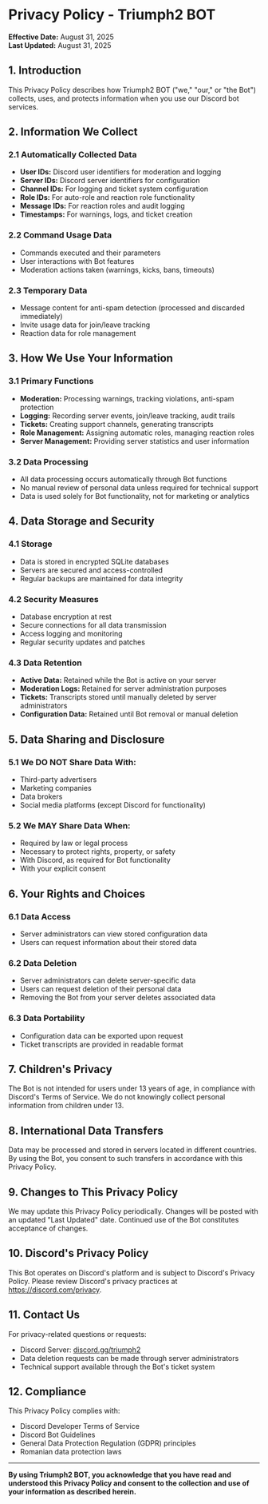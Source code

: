 # Privacy Policy - Triumph2 BOT

**Effective Date:** August 31, 2025  
**Last Updated:** August 31, 2025

## 1. Introduction

This Privacy Policy describes how Triumph2 BOT ("we," "our," or "the Bot") collects, uses, and protects information when you use our Discord bot services.

## 2. Information We Collect

### 2.1 Automatically Collected Data
- **User IDs:** Discord user identifiers for moderation and logging
- **Server IDs:** Discord server identifiers for configuration
- **Channel IDs:** For logging and ticket system configuration
- **Role IDs:** For auto-role and reaction role functionality
- **Message IDs:** For reaction roles and audit logging
- **Timestamps:** For warnings, logs, and ticket creation

### 2.2 Command Usage Data
- Commands executed and their parameters
- User interactions with Bot features
- Moderation actions taken (warnings, kicks, bans, timeouts)

### 2.3 Temporary Data
- Message content for anti-spam detection (processed and discarded immediately)
- Invite usage data for join/leave tracking
- Reaction data for role management

## 3. How We Use Your Information

### 3.1 Primary Functions
- **Moderation:** Processing warnings, tracking violations, anti-spam protection
- **Logging:** Recording server events, join/leave tracking, audit trails
- **Tickets:** Creating support channels, generating transcripts
- **Role Management:** Assigning automatic roles, managing reaction roles
- **Server Management:** Providing server statistics and user information

### 3.2 Data Processing
- All data processing occurs automatically through Bot functions
- No manual review of personal data unless required for technical support
- Data is used solely for Bot functionality, not for marketing or analytics

## 4. Data Storage and Security

### 4.1 Storage
- Data is stored in encrypted SQLite databases
- Servers are secured and access-controlled
- Regular backups are maintained for data integrity

### 4.2 Security Measures
- Database encryption at rest
- Secure connections for all data transmission
- Access logging and monitoring
- Regular security updates and patches

### 4.3 Data Retention
- **Active Data:** Retained while the Bot is active on your server
- **Moderation Logs:** Retained for server administration purposes
- **Tickets:** Transcripts stored until manually deleted by server administrators
- **Configuration Data:** Retained until Bot removal or manual deletion

## 5. Data Sharing and Disclosure

### 5.1 We DO NOT Share Data With:
- Third-party advertisers
- Marketing companies
- Data brokers
- Social media platforms (except Discord for functionality)

### 5.2 We MAY Share Data When:
- Required by law or legal process
- Necessary to protect rights, property, or safety
- With Discord, as required for Bot functionality
- With your explicit consent

## 6. Your Rights and Choices

### 6.1 Data Access
- Server administrators can view stored configuration data
- Users can request information about their stored data

### 6.2 Data Deletion
- Server administrators can delete server-specific data
- Users can request deletion of their personal data
- Removing the Bot from your server deletes associated data

### 6.3 Data Portability
- Configuration data can be exported upon request
- Ticket transcripts are provided in readable format

## 7. Children's Privacy

The Bot is not intended for users under 13 years of age, in compliance with Discord's Terms of Service. We do not knowingly collect personal information from children under 13.

## 8. International Data Transfers

Data may be processed and stored in servers located in different countries. By using the Bot, you consent to such transfers in accordance with this Privacy Policy.

## 9. Changes to This Privacy Policy

We may update this Privacy Policy periodically. Changes will be posted with an updated "Last Updated" date. Continued use of the Bot constitutes acceptance of changes.

## 10. Discord's Privacy Policy

This Bot operates on Discord's platform and is subject to Discord's Privacy Policy. Please review Discord's privacy practices at https://discord.com/privacy.

## 11. Contact Us

For privacy-related questions or requests:
- Discord Server: [discord.gg/triumph2](https://discord.gg/triumph2)
- Data deletion requests can be made through server administrators
- Technical support available through the Bot's ticket system

## 12. Compliance

This Privacy Policy complies with:
- Discord Developer Terms of Service
- Discord Bot Guidelines
- General Data Protection Regulation (GDPR) principles
- Romanian data protection laws

---

**By using Triumph2 BOT, you acknowledge that you have read and understood this Privacy Policy and consent to the collection and use of your information as described herein.**
